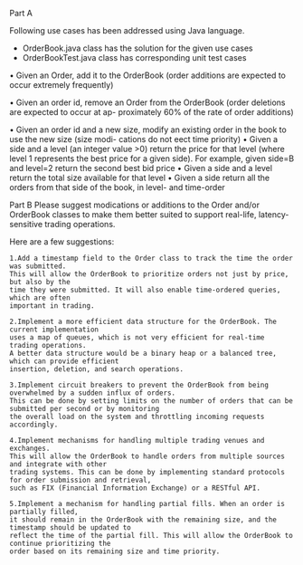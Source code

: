 Part A 

Following use cases has been addressed using Java language.

* OrderBook.java class has the solution for the given use cases
* OrderBookTest.java class has corresponding unit test cases 

• Given an Order, add it to the OrderBook (order additions are expected to occur extremely frequently)

• Given an order id, remove an Order from the OrderBook (order deletions are expected to occur at ap-
proximately 60% of the rate of order additions)

• Given an order id and a new size, modify an existing order in the book to use the new size (size modi-
cations do not eect time priority)
• Given a side and a level (an integer value >0) return the price for that level (where level 1 represents the
best price for a given side). For example, given side=B and level=2 return the second best bid price
• Given a side and a level return the total size available for that level
• Given a side return all the orders from that side of the book, in level- and time-order

Part B
Please suggest modications or additions to the Order and/or OrderBook classes to 
make them better suited to support real-life, latency-sensitive trading operations.


Here are a few suggestions:

    1.Add a timestamp field to the Order class to track the time the order was submitted. 
    This will allow the OrderBook to prioritize orders not just by price, but also by the 
    time they were submitted. It will also enable time-ordered queries, which are often 
    important in trading.

    2.Implement a more efficient data structure for the OrderBook. The current implementation 
    uses a map of queues, which is not very efficient for real-time trading operations. 
    A better data structure would be a binary heap or a balanced tree, which can provide efficient
    insertion, deletion, and search operations.

    3.Implement circuit breakers to prevent the OrderBook from being overwhelmed by a sudden influx of orders. 
    This can be done by setting limits on the number of orders that can be submitted per second or by monitoring 
    the overall load on the system and throttling incoming requests accordingly.

    4.Implement mechanisms for handling multiple trading venues and exchanges. 
    This will allow the OrderBook to handle orders from multiple sources and integrate with other
    trading systems. This can be done by implementing standard protocols for order submission and retrieval,
    such as FIX (Financial Information Exchange) or a RESTful API.

    5.Implement a mechanism for handling partial fills. When an order is partially filled, 
    it should remain in the OrderBook with the remaining size, and the timestamp should be updated to 
    reflect the time of the partial fill. This will allow the OrderBook to continue prioritizing the 
    order based on its remaining size and time priority.

